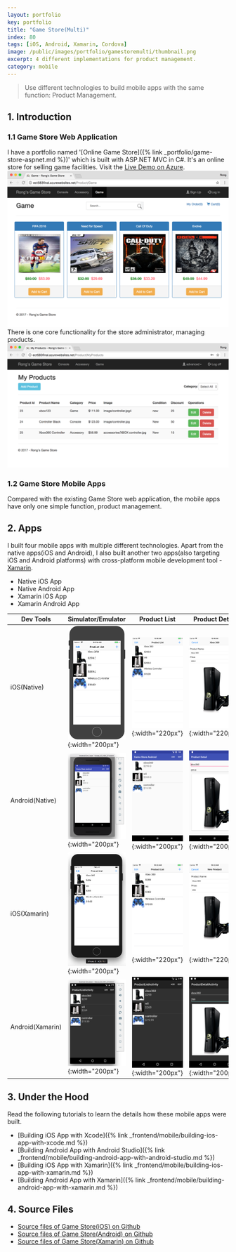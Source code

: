 ```yaml
---
layout: portfolio
key: portfolio
title: "Game Store(Multi)"
index: 80
tags: [iOS, Android, Xamarin, Cordova]
image: /public/images/portfolio/gamestoremulti/thumbnail.png
excerpt: 4 different implementations for product management.
category: mobile
---
```


> Use different technologies to build mobile apps with the same function: Product Management.

## 1. Introduction
### 1.1 Game Store Web Application
I have a portfolio named '[Online Game Store]({% link _portfolio/game-store-aspnet.md %})' which is built with ASP.NET MVC in C#. It's an online store for selling game facilities. Visit the <a href="https://ect583final.azurewebsites.net/" target="\_blank">Live Demo on Azure</a>.
![image](/public/images/portfolio/gamestoremulti/gamestore_web.png)  
There is one core functionality for the store administrator, managing products.
![image](/public/images/portfolio/gamestoremulti/gamestore_products.png)
### 1.2 Game Store Mobile Apps
Compared with the existing Game Store web application, the mobile apps have only one simple function, product management.

## 2. Apps
I built four mobile apps with multiple different technologies. Apart from the native apps(iOS and Android), I also built another two apps(also targeting iOS and Android platforms) with cross-platform mobile development tool - [Xamarin](https://xamarin.com/).
* Native iOS App
* Native Android App
* Xamarin iOS App
* Xamarin Android App

| Dev Tools       | Simulator/Emulator | Product List | Product Detail | Product Deletion |
|-----------------|--------------------|--------------|----------------|------------------|
| iOS(Native)     | ![image](/public/images/portfolio/gamestoremulti/ios_native_simulator.png){:width="200px"} | ![image](/public/images/portfolio/gamestoremulti/ios_native_productlist.png){:width="220px"} | ![image](/public/images/portfolio/gamestoremulti/ios_native_productdetail.png){:width="220px"} | ![image](/public/images/portfolio/gamestoremulti/ios_native_productdeletion.png){:width="220px"} |
| Android(Native) | ![image](/public/images/portfolio/gamestoremulti/android_native_emulator.png){:width="200px"} | ![image](/public/images/portfolio/gamestoremulti/android_native_productlist.png){:width="200px"} | ![image](/public/images/portfolio/gamestoremulti/android_native_productdetail.png){:width="200px"} | ![image](/public/images/portfolio/gamestoremulti/android_native_productdeletion.png){:width="200px"} |
| iOS(Xamarin)    | ![image](/public/images/portfolio/gamestoremulti/ios_xamarin_simulator.png){:width="200px"} | ![image](/public/images/portfolio/gamestoremulti/ios_xamarin_productlist.png){:width="220px"} | ![image](/public/images/portfolio/gamestoremulti/ios_xamarin_productdetail.png){:width="220px"} | ![image](/public/images/portfolio/gamestoremulti/ios_xamarin_productdeletion.png){:width="220px"} |
| Android(Xamarin)| ![image](/public/images/portfolio/gamestoremulti/android_xamarin_emulator.png){:width="200px"} | ![image](/public/images/portfolio/gamestoremulti/android_xamarin_productlist.png){:width="200px"} | ![image](/public/images/portfolio/gamestoremulti/android_xamarin_productdetail.png){:width="200px"} | ![image](/public/images/portfolio/gamestoremulti/android_xamarin_productdeletion.png){:width="200px"} |

## 3. Under the Hood
Read the following tutorials to learn the details how these mobile apps were built.
* [Building iOS App with Xcode]({% link _frontend/mobile/building-ios-app-with-xcode.md %})
* [Building Android App with Android Studio]({% link _frontend/mobile/building-android-app-with-android-studio.md %})
* [Building iOS App with Xamarin]({% link _frontend/mobile/building-ios-app-with-xamarin.md %})
* [Building Android App with Xamarin]({% link _frontend/mobile/building-android-app-with-xamarin.md %})

## 4. Source Files
* [Source files of Game Store(iOS) on Github](https://github.com/jojozhuang/game-store-ios)
* [Source files of Game Store(Android) on Github](https://github.com/jojozhuang/game-store-android)
* [Source files of Game Store(Xamarin) on Github](https://github.com/jojozhuang/game-store-xamarin)
